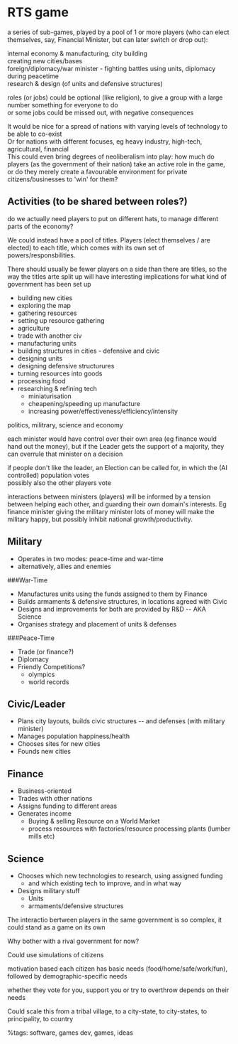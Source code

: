 RTS game
===

a series of sub-games, played by a pool of 1 or more players
(who can elect themselves, say, Financial Minister, but can later switch or drop out):

internal economy & manufacturing, city building  
creating new cities/bases  
foreign/diplomacy/war minister - fighting battles using units, diplomacy during peacetime  
research & design (of units and defensive structures)  

roles (or jobs) could be optional (like religion), to give a group with a large number something for everyone to do  
or some jobs could be missed out, with negative consequences

It would be nice for a spread of nations with varying levels of technology to be able to co-exist  
Or for nations with different focuses, eg heavy industry, high-tech, agricultural, financial  
This could even bring degrees of neoliberalism into play: how much do players (as the government of their nation) take an active role in the game, or do they merely create a favourable environment for private citizens/businesses to 'win' for them?

Activities (to be shared between roles?)
------

do we actually need players to put on different hats, to manage different parts of the economy?

We could instead have a pool of titles. Players (elect themselves / are elected) to each title, which comes with its own set of powers/responsbilities.

There should usually be fewer players on a side than there are titles, so the way the titles arte split up will have interesting implications for what kind of government has been set up

* building new cities
* exploring the map
* gathering resources
* setting up resource gathering
* agriculture
* trade with another civ
* manufacturing units
* building structures in cities - defensive and civic
* designing units
* designing defensive structurures
* turning resources into goods
* processing food
* researching & refining tech
	- miniaturisation
	- cheapening/speeding up manufacture
	- increasing power/effectiveness/efficiency/intensity

politics, militrary, science and economy

each minister would have control over their own area (eg finance would hand out the money), but if the 
Leader gets the support of a majority, they can overrule that minister on a decision

if people don't like the leader, an Election can be called for, in which the (AI controlled) population votes  
possibly also the other players vote

interactions between ministers (players) will be informed by a tension between helping each other, 
and guarding their own domain's interests. Eg finance minister giving the military minister lots of money
will make the military happy, but possibly inhibit national growth/productivity.


Military
----

* Operates in two modes: peace-time and war-time
* alternatively, allies and enemies

###War-Time

* Manufactures units using the funds assigned to them by Finance
* Builds armaments & defensive structures, in locations agreed with Civic
* Designs and improvements for both are provided by R&D -- AKA Science
* Organises strategy and placement of units & defenses

###Peace-Time

* Trade (or finance?)
* Diplomacy
* Friendly Competitions? 
	- olympics
	- world records

Civic/Leader
-----

* Plans city layouts, builds civic structures -- and defenses (with military minister)
* Manages population happiness/health
* Chooses sites for new cities
* Founds new cities

Finance
-------

* Business-oriented
* Trades with other nations
* Assigns funding to different areas
* Generates income
	- Buying & selling Resource on a World Market
	- process resources with factories/resource processing plants (lumber mills etc)

Science
-------
* Chooses which new technologies to research, using assigned funding
	- and which existing tech to improve, and in what way
* Designs military stuff
	- Units
	- armaments/defensive structures

The interactio bertween players in the same government is so complex, it could stand as a game on its own

Why bother with a rival government for now?

Could use simulations of citizens

motivation based
each citizen has basic needs (food/home/safe/work/fun), followed by demographic-specific needs

whether they vote for you, support you or try to overthrow depends on their needs

Could scale this from a tribal village, to a city-state, to city-states, to principality, to country


%tags: software, games dev, games, ideas
